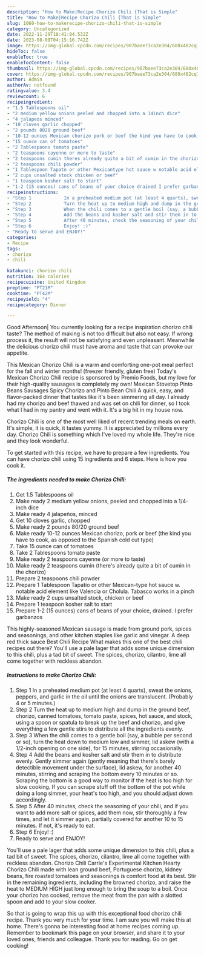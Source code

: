 ```yaml
---
description: "How to Make|Recipe Chorizo Chili {That is Simple"
title: "How to Make|Recipe Chorizo Chili {That is Simple"
slug: 1060-how-to-makerecipe-chorizo-chili-that-is-simple
category: Uncategorized
date: 2022-11-29T18:41:04.532Z
date: 2023-08-08T04:15:16.742Z
image: https://img-global.cpcdn.com/recipes/907baee73ca2e304/680x482cq70/chorizo-chili-recipe-main-photo.jpg
hideToc: false
enableToc: true
enableTocContent: false
thumbnail: https://img-global.cpcdn.com/recipes/907baee73ca2e304/680x482cq70/chorizo-chili-recipe-main-photo.jpg
cover: https://img-global.cpcdn.com/recipes/907baee73ca2e304/680x482cq70/chorizo-chili-recipe-main-photo.jpg
author: Admin
authorAv: notfound
ratingvalue: 3.4
reviewcount: 6
recipeingredient:
- "1.5 Tablespoons oil"
- "2 medium yellow onions peeled and chopped into a 14inch dice"
- "4 jalapeos minced"
- "10 cloves garlic chopped"
- "2 pounds 8020 ground beef"
- "10-12 ounces Mexican chorizo pork or beef the kind you have to cook as opposed to the Spanish cold cut type"
- "15 ounce can of tomatoes"
- "2 Tablespoons tomato paste"
- "2 teaspoons cayenne or more to taste"
- "2 teaspoons cumin theres already quite a bit of cumin in the chorizo"
- "2 teaspoons chili powder"
- "1 Tablespoon Tapato or other Mexicantype hot sauce w notable acid element like Valencia or Cholula Tabasco works in a pinch"
- "2 cups unsalted stock chicken or beef"
- "1 teaspoon kosher salt to start"
- "1-2 (15 ounces) cans of beans of your choice drained I prefer garbanzos"
recipeinstructions:
- "Step 1            In a preheated medium pot (at least 4 quarts), sweat the onions, peppers, and garlic in the oil until the onions are translucent. (Probably 4 or 5 minutes.)"
- "Step 2            Turn the heat up to medium high and dump in the ground beef, chorizo, canned tomatoes, tomato paste, spices, hot sauce, and stock, using a spoon or spatula to break up the beef and chorizo, and give everything a few gentle stirs to distribute all the ingredients evenly."
- "Step 3            When the chili comes to a gentle boil (say, a bubble per second or so), turn the heat down to medium low and simmer, lid askew (with a 1/2-inch opening on one side), for 15 minutes, stirring occasionally."
- "Step 4            Add the beans and kosher salt and stir them in to distribute evenly. Gently simmer again (gently meaning that there&#39;s barely detectible movement under the surface), lid askew, for another 40 minutes, stirring and scraping the bottom every 10 minutes or so. Scraping the bottom is a good way to monitor if the heat is too high for slow cooking. If you can scrape stuff off the bottom of the pot while doing a long simmer, your heat&#39;s too high, and you should adjust down accordingly."
- "Step 5            After 40 minutes, check the seasoning of your chili, and if you want to add more salt or spices, add them now, stir thoroughly a few times, and let it simmer again, partially covered for another 10 to 15 minutes. If not, it&#39;s ready to eat."
- "Step 6            Enjoy! :)"
- "Ready to serve and ENJOY!"
categories:
- Recipe
tags:
- chorizo
- chili

katakunci: chorizo chili 
nutrition: 164 calories
recipecuisine: United Kingdom
preptime: "PT21M"
cooktime: "PT42M"
recipeyield: "4"
recipecategory: Dinner

---
```



Good Afternoon| You currently looking for a recipe inspiration chorizo chili taste? The method of making is not too difficult but also not easy. If wrong process it, the result will not be satisfying and even unpleasant. Meanwhile the delicious chorizo chili must have aroma and taste that can provoke our appetite.





This Mexican Chorizo Chili is a warm and comforting one-pot meal perfect for the fall and winter months! (freezer friendly, gluten free) Today&#39;s Mexican Chorizo Chili recipe is sponsored by Premio Foods, but my love for their high-quality sausages is completely my own! Mexican Stovetop Pinto Beans Sausages Spicy Chorizo and Pinto Bean Chili A quick, easy, and flavor-packed dinner that tastes like it&#39;s been simmering all day. I already had my chorizo and beef thawed and was set on chili for dinner, so I took what I had in my pantry and went with it. It&#39;s a big hit in my house now.

Chorizo Chili is one of the most well liked of recent trending meals on earth. It's simple, it is quick, it tastes yummy. It is appreciated by millions every day. Chorizo Chili is something which I've loved my whole life. They're nice and they look wonderful.


To get started with this recipe, we have to prepare a few ingredients. You can have chorizo chili using 15 ingredients and 6 steps. Here is how you cook it.

<!--inarticleads1-->

##### The ingredients needed to make Chorizo Chili:

1. Get 1.5 Tablespoons oil
1. Make ready 2 medium yellow onions, peeled and chopped into a 1/4-inch dice
1. Make ready 4 jalapeños, minced
1. Get 10 cloves garlic, chopped
1. Make ready 2 pounds 80/20 ground beef
1. Make ready 10-12 ounces Mexican chorizo, pork or beef (the kind you have to cook, as opposed to the Spanish cold cut type)
1. Take 15 ounce can of tomatoes
1. Take 2 Tablespoons tomato paste
1. Make ready 2 teaspoons cayenne (or more to taste)
1. Make ready 2 teaspoons cumin (there&#39;s already quite a bit of cumin in the chorizo)
1. Prepare 2 teaspoons chili powder
1. Prepare 1 Tablespoon Tapatío or other Mexican-type hot sauce w. notable acid element like Valencia or Cholula. Tabasco works in a pinch
1. Make ready 2 cups unsalted stock, chicken or beef
1. Prepare 1 teaspoon kosher salt to start
1. Prepare 1-2 (15 ounces) cans of beans of your choice, drained. I prefer garbanzos


This highly-seasoned Mexican sausage is made from ground pork, spices and seasonings, and other kitchen staples like garlic and vinegar. A deep red thick sauce Best Chili Recipe What makes this one of the best chili recipes out there? You&#39;ll use a pale lager that adds some unique dimension to this chili, plus a tad bit of sweet. The spices, chorizo, cilantro, lime all come together with reckless abandon. 

<!--inarticleads2-->

##### Instructions to make Chorizo Chili:

1. Step 1            In a preheated medium pot (at least 4 quarts), sweat the onions, peppers, and garlic in the oil until the onions are translucent. (Probably 4 or 5 minutes.)
1. Step 2            Turn the heat up to medium high and dump in the ground beef, chorizo, canned tomatoes, tomato paste, spices, hot sauce, and stock, using a spoon or spatula to break up the beef and chorizo, and give everything a few gentle stirs to distribute all the ingredients evenly.
1. Step 3            When the chili comes to a gentle boil (say, a bubble per second or so), turn the heat down to medium low and simmer, lid askew (with a 1/2-inch opening on one side), for 15 minutes, stirring occasionally.
1. Step 4            Add the beans and kosher salt and stir them in to distribute evenly. Gently simmer again (gently meaning that there&#39;s barely detectible movement under the surface), lid askew, for another 40 minutes, stirring and scraping the bottom every 10 minutes or so. Scraping the bottom is a good way to monitor if the heat is too high for slow cooking. If you can scrape stuff off the bottom of the pot while doing a long simmer, your heat&#39;s too high, and you should adjust down accordingly.
1. Step 5            After 40 minutes, check the seasoning of your chili, and if you want to add more salt or spices, add them now, stir thoroughly a few times, and let it simmer again, partially covered for another 10 to 15 minutes. If not, it&#39;s ready to eat.
1. Step 6            Enjoy! :)
1. Ready to serve and ENJOY!

You&#39;ll use a pale lager that adds some unique dimension to this chili, plus a tad bit of sweet. The spices, chorizo, cilantro, lime all come together with reckless abandon. Chorizo Chili Carrie&#39;s Experimental Kitchen Hearty Chorizo Chili made with lean ground beef, Portuguese chorizo, kidney beans, fire roasted tomatoes and seasonings is comfort food at its best. Stir in the remaining ingredients, including the browned chorizo, and raise the heat to MEDIUM HIGH just long enough to bring the soup to a boil. Once your chorizo has cooked, remove the meat from the pan with a slotted spoon and add to your slow cooker. 

So that is going to wrap this up with this exceptional food chorizo chili recipe. Thank you very much for your time. I am sure you will make this at home. There's gonna be interesting food at home recipes coming up. Remember to bookmark this page on your browser, and share it to your loved ones, friends and colleague. Thank you for reading. Go on get cooking!
